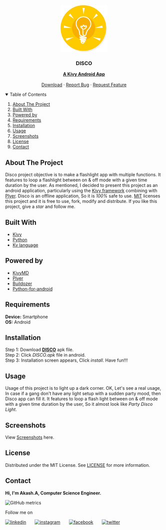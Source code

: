 <!-- PROJECT LOGO -->
<p align="center">
  <img src="https://github.com/Akash-Peace/KIVY-PLYER-ANDROIDAPP/blob/main/images/disco_icon.png" alt="Logo" width="150" height="150">
  <h3 align="center">DISCO</h3>
  <p align="center">
    <a href="https://kivy.org/#home"><strong>A Kivy Android App</strong></a>
    <br />
    <br />
    <a href="https://drive.google.com/file/d/14L7Qs4PUK-1w3C_nfr8vK7PbeL0edX8P/view?usp=sharing">Download</a>
    ·
    <a href="https://github.com/Akash-Peace/KIVY-PLYER-ANDROIDAPP/issues">Report Bug</a>
    ·
    <a href="https://github.com/Akash-Peace/KIVY-PLYER-ANDROIDAPP/issues">Request Feature</a>
  </p>
</p>



<!-- TABLE OF CONTENTS -->
<details open="open">
  <summary>Table of Contents</summary>
  <ol>
    <li><a href="#about-the-project">About The Project</a></li>
    <li><a href="#built-with">Built With</a></li>
    <li><a href="#powered-by">Powered by</a></li>
    <li><a href="#requirements">Requirements</a></li>
    <li><a href="#installation">Installation</a></li>
    <li><a href="#usage">Usage</a></li>
    <li><a href="#screenshots">Screenshots</a></li>
    <li><a href="#license">License</a></li>
    <li><a href="#contact">Contact</a></li>
  </ol>
</details>



<!-- ABOUT THE PROJECT -->
## About The Project

Disco project objective is to make a flashlight app with multiple functions. It features to loop a flashlight between on & off mode with a given time duration by the user. As mentioned, I decided to present this project as an android application, particularly using the [Kivy framework](https://kivy.org/#home) combining with [Plyer](https://plyer.readthedocs.io/en/latest/). Disco is an offline application, So it is _100%_ safe to use. [MIT](https://github.com/Akash-Peace/KIVY-PLYER-ANDROIDAPP/blob/main/LICENSE) licenses this project and it is free to use, fork, modify and distribute. If you like this project, give a _star_ and follow me.

## Built With

* [Kivy](https://kivy.org/#home)
* [Python](https://www.python.org/)
* [Kv language](https://kivy.org/doc/stable/guide/lang.html)

## Powered by

* [KivyMD](https://kivymd.readthedocs.io/en/latest/)
* [Plyer](https://plyer.readthedocs.io/en/latest/)
* [Buildozer](https://buildozer.readthedocs.io/en/latest/)
* [Python-for-android](https://python-for-android.readthedocs.io/en/latest/)


## Requirements

**Device:** Smartphone\
**OS:** Android


## Installation

Step 1: Download [**DISCO**](https://drive.google.com/file/d/14L7Qs4PUK-1w3C_nfr8vK7PbeL0edX8P/view?usp=sharing) apk file.\
Step 2: Click _DISCO.apk_ file in android.\
Step 3: Installation screen appears, Click _install_. Have fun!!!


<!-- USAGE EXAMPLES -->
## Usage

Usage of this project is to light up a dark corner. OK, Let's see a real usage, In case if a gang don't have any light setup with a sudden party mood, then Disco app can fill it. It features to loop a flash light between on & off mode with a given time duration by the user, So it almost look like _Party Disco Light_.


## Screenshots

View [Screenshots](https://github.com/Akash-Peace/KIVY-PLYER-ANDROIDAPP/tree/main/Screenshots) here.


<!-- LICENSE -->
## License

Distributed under the MIT License. See [LICENSE](https://github.com/Akash-Peace/KIVY-PLYER-ANDROIDAPP/blob/main/LICENSE) for more information.



<!-- CONTACT -->
## Contact

<strong>Hi, I'm Akash.A, Computer Science Engineer.</strong>

![GitHub metrics](https://metrics.lecoq.io/Akash-Peace)  

Follow me on

[<img src='https://www.flaticon.com/svg/vstatic/svg/2111/2111499.svg?token=exp=1610696060~hmac=35350200c6845ba7e4ef4f61f3d4823b' alt='linkedin' height='40'>](https://www.linkedin.com/in/akash-cse-2000/) &nbsp; &nbsp; &nbsp; [<img src='https://www.flaticon.com/svg/vstatic/svg/733/733558.svg?token=exp=1610696116~hmac=9e599762d0e087f2121e57eebe3dbd33' alt='instagram' height='40'>](https://www.instagram.com/akash.a.2020) &nbsp; &nbsp; &nbsp; [<img src='https://www.flaticon.com/svg/vstatic/svg/733/733549.svg?token=exp=1610696177~hmac=0cbb10b32e76a5a7c27081fdfcc5934b' alt='facebook' height='40'>](https://www.facebook.com/profile.php?id=100061841000593) &nbsp; &nbsp; &nbsp; [<img src='https://www.flaticon.com/svg/vstatic/svg/733/733579.svg?token=exp=1610696220~hmac=f0d38f94bd640fbd4e774754e1a0fa0f' alt='twitter' height='40'>](https://twitter.com/AkashA53184506)
